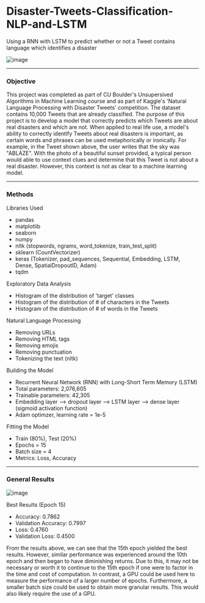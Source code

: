 # Disaster-Tweets-Classification-NLP-and-LSTM
Using a RNN with LSTM to predict whether or not a Tweet contains language which identifies a disaster

![image](https://github.com/user-attachments/assets/e7a36dd7-6ea9-4b0f-a69c-8daa74100329)

---

### Objective
This project was completed as part of CU Boulder's Unsupersived Algorithms in Machine Learning course and as part of Kaggle's 'Natural Language Processing with Disaster Tweets' competition. The dataset contains 10,000 Tweets that are already classified. The purpose of this project is to develop a model that correctly predicts which Tweets are about real disasters and which are not. When applied to real life use, a model's ability to correctly identify Tweets about real disasters is important, as certain words and phrases can be used metaphorically or ironically. For example, in the Tweet shown above, the user writes that the sky was "ABLAZE". With the photo of a beautiful sunset provided, a typical person would able to use context clues and determine that this Tweet is not about a real disaster. However, this context is not as clear to a machine learning model.

---

### Methods
Libraries Used
- pandas
- matplotlib
- seaborn
- numpy
- nltk (stopwords, ngrams, word_tokenize, train_test_split)
- sklearn (CountVectorizer)
- keras (Tokenizer, pad_sequences, Sequential, Embedding, LSTM, Dense, SpatialDropoutID, Adam)
- tqdm

Exploratory Data Analysis
- Histogram of the distribution of 'target' classes 
- Histogram of the distribution of # of characters in the Tweets 
- Histogram of the distribution of # of words in the Tweets 

Natural Language Processing
- Removing URLs
- Removing HTML tags
- Removing emojis
- Removing punctuation
- Tokenizing the text (nltk)

Building the Model
- Recurrent Neural Network (RNN) with Long-Short Term Memory (LSTM)
- Total parameters: 2,076,605
- Trainable parameters: 42,305
- Embedding layer --> dropout layer --> LSTM layer --> dense layer (sigmoid activation function)
- Adam optimzer, learning rate = 1e-5

Fitting the Model
- Train (80%), Test (20%)
- Epochs = 15
- Batch size = 4
- Metrics: Loss, Accuracy

---

### General Results
![image](https://github.com/user-attachments/assets/16195152-f0af-4f96-8b3e-9422c11d3b0b)

Best Results (Epoch 15)
- Accuracy: 0.7862
- Validation Accuracy: 0.7997
- Loss: 0.4760
- Validation Loss: 0.4500

From the results above, we can see that the 15th epoch yielded the best results. However, similar performance was experienced around the 10th epoch and then began to have diminishing returns. Due to this, it may not be necessary or worth it to continue to the 15th epoch if one were to factor in the time and cost of computation. In contrast, a GPU could be used here to measure the performance of a larger number of epochs. Furthermore, a smaller batch size could be used to obtain more granular results. This would also likely require the use of a GPU.
